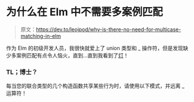 # 为什么在 Elm 中不需要多案例匹配

> 原文：<https://dev.to/leojpod/why-is-there-no-need-for-multicase-matching-in-elm>

作为 Elm 的初级开发人员，我很快就爱上了 union 类型和 _ 操作符，但是发现缺少多案例匹配有点令人恼火，直到…直到我看到了[灯](http://stackoverflow.com/questions/41118171/handling-multiple-match-cases-with-single-statement-in-elm)！

### TL；博士？

每当您的联合类型的几个构造函数共享某些行为时，请使用以下模式，并远离 _ 运算符！